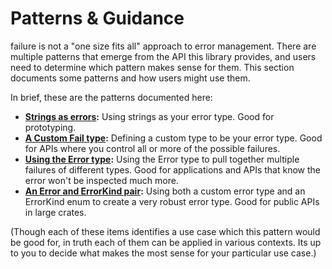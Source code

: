 # Patterns & Guidance

failure is not a "one size fits all" approach to error management. There are
multiple patterns that emerge from the API this library provides, and users
need to determine which pattern makes sense for them. This section documents
some patterns and how users might use them.

In brief, these are the patterns documented here:

- **[Strings as errors](./error-msg.md):** Using strings as your error
  type. Good for prototyping.
- **[A Custom Fail type](./custom-fail.md):** Defining a custom type to be
  your error type. Good for APIs where you control all or more of the
  possible failures.
- **[Using the Error type](./use-error.md):** Using the Error type to pull
  together multiple failures of different types. Good for applications and
  APIs that know the error won't be inspected much more.
- **[An Error and ErrorKind pair](./error-errorkind.md):** Using both a
  custom error type and an ErrorKind enum to create a very robust error
  type. Good for public APIs in large crates.

(Though each of these items identifies a use case which this pattern would be
good for, in truth each of them can be applied in various contexts. Its up to
you to decide what makes the most sense for your particular use case.)
